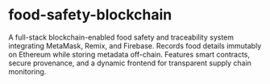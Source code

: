 # food-safety-blockchain
A full-stack blockchain-enabled food safety and traceability system integrating MetaMask, Remix, and Firebase. Records food details immutably on Ethereum while storing metadata off-chain. Features smart contracts, secure provenance, and a dynamic frontend for transparent supply chain monitoring.
